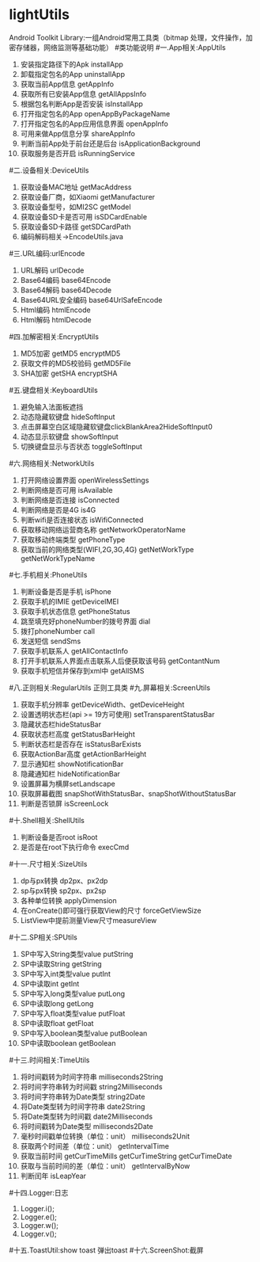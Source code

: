# lightUtils
Android Toolkit Library:一组Android常用工具类（bitmap 处理，文件操作，加密存储器，网络监测等基础功能）
#类功能说明
#一.App相关:AppUtils
1. 安装指定路径下的Apk installApp
2. 卸载指定包名的App uninstallApp
3. 获取当前App信息 getAppInfo
4. 获取所有已安装App信息 getAllAppsInfo
5. 根据包名判断App是否安装 isInstallApp
6. 打开指定包名的App openAppByPackageName
7. 打开指定包名的App应用信息界面 openAppInfo
8. 可用来做App信息分享 shareAppInfo
9. 判断当前App处于前台还是后台 isApplicationBackground
10. 获取服务是否开启 isRunningService

#二.设备相关:DeviceUtils
1. 获取设备MAC地址 getMacAddress
2. 获取设备厂商，如Xiaomi getManufacturer
3. 获取设备型号，如MI2SC getModel
4. 获取设备SD卡是否可用 isSDCardEnable
5. 获取设备SD卡路径 getSDCardPath
6. 编码解码相关→EncodeUtils.java

#三.URL编码:urlEncode
1. URL解码 urlDecode
2. Base64编码 base64Encode
3. Base64解码 base64Decode
4. Base64URL安全编码 base64UrlSafeEncode
5. Html编码 htmlEncode
6. Html解码 htmlDecode

#四.加解密相关:EncryptUtils
1. MD5加密 getMD5 encryptMD5
2. 获取文件的MD5校验码 getMD5File
3. SHA加密 getSHA encryptSHA

#五.键盘相关:KeyboardUtils
1. 避免输入法面板遮挡
2. 动态隐藏软键盘 hideSoftInput
3. 点击屏幕空白区域隐藏软键盘clickBlankArea2HideSoftInput0
4. 动态显示软键盘 showSoftInput
5. 切换键盘显示与否状态 toggleSoftInput

#六.网络相关:NetworkUtils
1. 打开网络设置界面 openWirelessSettings
2. 判断网络是否可用 isAvailable
3. 判断网络是否连接 isConnected
4. 判断网络是否是4G is4G
5. 判断wifi是否连接状态 isWifiConnected
6. 获取移动网络运营商名称 getNetworkOperatorName
7. 获取移动终端类型 getPhoneType
8. 获取当前的网络类型(WIFI,2G,3G,4G) getNetWorkType getNetWorkTypeName

#七.手机相关:PhoneUtils
1. 判断设备是否是手机 isPhone
2. 获取手机的IMIE getDeviceIMEI
3. 获取手机状态信息 getPhoneStatus
4. 跳至填充好phoneNumber的拨号界面 dial
5. 拨打phoneNumber call
6. 发送短信 sendSms
7. 获取手机联系人 getAllContactInfo
8. 打开手机联系人界面点击联系人后便获取该号码 getContantNum
9. 获取手机短信并保存到xml中 getAllSMS

#八.正则相关:RegularUtils
正则工具类
#九.屏幕相关:ScreenUtils
1. 获取手机分辨率 getDeviceWidth、getDeviceHeight
2. 设置透明状态栏(api >= 19方可使用) setTransparentStatusBar
3. 隐藏状态栏hideStatusBar
4. 获取状态栏高度 getStatusBarHeight
5. 判断状态栏是否存在 isStatusBarExists
6. 获取ActionBar高度 getActionBarHeight
7. 显示通知栏 showNotificationBar
8. 隐藏通知栏 hideNotificationBar
9. 设置屏幕为横屏setLandscape
10. 获取屏幕截图 snapShotWithStatusBar、snapShotWithoutStatusBar
11. 判断是否锁屏 isScreenLock

#十.Shell相关:ShellUtils
1. 判断设备是否root isRoot
2. 是否是在root下执行命令 execCmd

#十一.尺寸相关:SizeUtils
1. dp与px转换 dp2px、px2dp
2. sp与px转换 sp2px、px2sp
3. 各种单位转换 applyDimension
4. 在onCreate()即可强行获取View的尺寸 forceGetViewSize
5. ListView中提前测量View尺寸measureView

#十二.SP相关:SPUtils
1. SP中写入String类型value putString
2. SP中读取String getString
3. SP中写入int类型value putInt
4. SP中读取int getInt
5. SP中写入long类型value putLong
6. SP中读取long getLong
7. SP中写入float类型value putFloat
8. SP中读取float getFloat
9. SP中写入boolean类型value putBoolean
10. SP中读取boolean getBoolean

#十三.时间相关:TimeUtils
1. 将时间戳转为时间字符串 milliseconds2String
2. 将时间字符串转为时间戳 string2Milliseconds
3. 将时间字符串转为Date类型 string2Date
4. 将Date类型转为时间字符串 date2String
5. 将Date类型转为时间戳 date2Milliseconds
6. 将时间戳转为Date类型 milliseconds2Date
7. 毫秒时间戳单位转换（单位：unit） milliseconds2Unit
8. 获取两个时间差（单位：unit） getIntervalTime
9. 获取当前时间 getCurTimeMills getCurTimeString getCurTimeDate
10. 获取与当前时间的差（单位：unit） getIntervalByNow
11. 判断闰年 isLeapYear

#十四.Logger:日志
1. Logger.i();
2. Logger.e();
3. Logger.w();
4. Logger.v();

#十五.ToastUtil:show toast
弹出toast
#十六.ScreenShot:截屏
